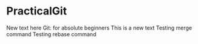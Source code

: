 
# PracticalGit
New text here
Git: for absolute beginners
This is a new text
Testing merge command
Testing rebase command
